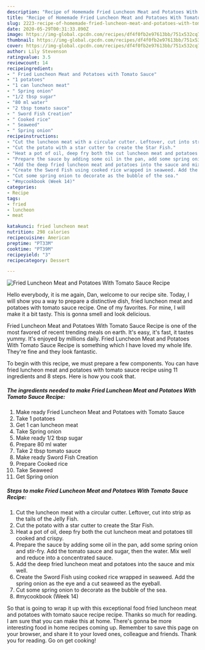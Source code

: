 ```yaml
---
description: "Recipe of Homemade Fried Luncheon Meat and Potatoes With Tomato Sauce Recipe"
title: "Recipe of Homemade Fried Luncheon Meat and Potatoes With Tomato Sauce Recipe"
slug: 2223-recipe-of-homemade-fried-luncheon-meat-and-potatoes-with-tomato-sauce-recipe
date: 2020-05-29T00:31:33.890Z
image: https://img-global.cpcdn.com/recipes/df4f0fb2e97613bb/751x532cq70/fried-luncheon-meat-and-potatoes-with-tomato-sauce-recipe-recipe-main-photo.jpg
thumbnail: https://img-global.cpcdn.com/recipes/df4f0fb2e97613bb/751x532cq70/fried-luncheon-meat-and-potatoes-with-tomato-sauce-recipe-recipe-main-photo.jpg
cover: https://img-global.cpcdn.com/recipes/df4f0fb2e97613bb/751x532cq70/fried-luncheon-meat-and-potatoes-with-tomato-sauce-recipe-recipe-main-photo.jpg
author: Lily Stevenson
ratingvalue: 3.5
reviewcount: 14
recipeingredient:
- " Fried Luncheon Meat and Potatoes with Tomato Sauce"
- "1 potatoes"
- "1 can luncheon meat"
- " Spring onion"
- "1/2 tbsp sugar"
- "80 ml water"
- "2 tbsp tomato sauce"
- " Sword Fish Creation"
- " Cooked rice"
- " Seaweed"
- " Spring onion"
recipeinstructions:
- "Cut the luncheon meat with a circular cutter. Leftover, cut into strip as the tails of the Jelly Fish."
- "Cut the potato with a star cutter to create the Star Fish."
- "Heat a pot of oil, deep fry both the cut luncheon meat and potatoes till cooked and crispy."
- "Prepare the sauce by adding some oil in the pan, add some spring onion and stir-fry. Add the tomato sauce and sugar, then the water. Mix well and reduce into a concentrated sauce."
- "Add the deep fried luncheon meat and potatoes into the sauce and mix well."
- "Create the Sword Fish using cooked rice wrapped in seaweed. Add the spring onion as the eye and a cut seaweed as the eyeball."
- "Cut some spring onion to decorate as the bubble of the sea."
- "#mycookbook (Week 14)"
categories:
- Recipe
tags:
- fried
- luncheon
- meat

katakunci: fried luncheon meat 
nutrition: 298 calories
recipecuisine: American
preptime: "PT33M"
cooktime: "PT39M"
recipeyield: "3"
recipecategory: Dessert

---
```



![Fried Luncheon Meat and Potatoes With Tomato Sauce Recipe](https://img-global.cpcdn.com/recipes/df4f0fb2e97613bb/751x532cq70/fried-luncheon-meat-and-potatoes-with-tomato-sauce-recipe-recipe-main-photo.jpg)

Hello everybody, it is me again, Dan, welcome to our recipe site. Today, I will show you a way to prepare a distinctive dish, fried luncheon meat and potatoes with tomato sauce recipe. One of my favorites. For mine, I will make it a bit tasty. This is gonna smell and look delicious.

Fried Luncheon Meat and Potatoes With Tomato Sauce Recipe is one of the most favored of recent trending meals on earth. It's easy, it's fast, it tastes yummy. It's enjoyed by millions daily. Fried Luncheon Meat and Potatoes With Tomato Sauce Recipe is something which I have loved my whole life. They're fine and they look fantastic.




To begin with this recipe, we must prepare a few components. You can have fried luncheon meat and potatoes with tomato sauce recipe using 11 ingredients and 8 steps. Here is how you cook that.

<!--inarticleads1-->

##### The ingredients needed to make Fried Luncheon Meat and Potatoes With Tomato Sauce Recipe:

1. Make ready  Fried Luncheon Meat and Potatoes with Tomato Sauce
1. Take 1 potatoes
1. Get 1 can luncheon meat
1. Take  Spring onion
1. Make ready 1/2 tbsp sugar
1. Prepare 80 ml water
1. Take 2 tbsp tomato sauce
1. Make ready  Sword Fish Creation
1. Prepare  Cooked rice
1. Take  Seaweed
1. Get  Spring onion




<!--inarticleads2-->

##### Steps to make Fried Luncheon Meat and Potatoes With Tomato Sauce Recipe:

1. Cut the luncheon meat with a circular cutter. Leftover, cut into strip as the tails of the Jelly Fish.
1. Cut the potato with a star cutter to create the Star Fish.
1. Heat a pot of oil, deep fry both the cut luncheon meat and potatoes till cooked and crispy.
1. Prepare the sauce by adding some oil in the pan, add some spring onion and stir-fry. Add the tomato sauce and sugar, then the water. Mix well and reduce into a concentrated sauce.
1. Add the deep fried luncheon meat and potatoes into the sauce and mix well.
1. Create the Sword Fish using cooked rice wrapped in seaweed. Add the spring onion as the eye and a cut seaweed as the eyeball.
1. Cut some spring onion to decorate as the bubble of the sea.
1. #mycookbook (Week 14)




So that is going to wrap it up with this exceptional food fried luncheon meat and potatoes with tomato sauce recipe recipe. Thanks so much for reading. I am sure that you can make this at home. There's gonna be more interesting food in home recipes coming up. Remember to save this page on your browser, and share it to your loved ones, colleague and friends. Thank you for reading. Go on get cooking!
